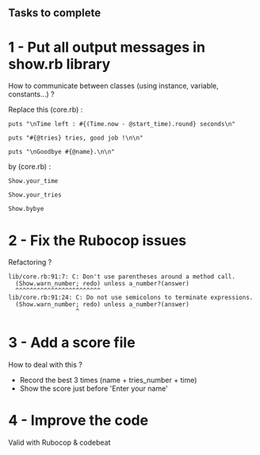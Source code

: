 ## Tasks to complete

# 1 - Put all output messages in show.rb library

How to communicate between classes (using instance, variable, constants...) ?

Replace this (core.rb) :

	puts "\nTime left : #{(Time.now - @start_time).round} seconds\n"

	puts "#{@tries} tries, good job !\n\n"

	puts "\nGoodbye #{@name}.\n\n"

by (core.rb) :

	Show.your_time

	Show.your_tries

	Show.bybye


# 2 - Fix the Rubocop issues

Refactoring ?

	lib/core.rb:91:7: C: Don't use parentheses around a method call.
      (Show.warn_number; redo) unless a_number?(answer)
      ^^^^^^^^^^^^^^^^^^^^^^^^
	lib/core.rb:91:24: C: Do not use semicolons to terminate expressions.
      (Show.warn_number; redo) unless a_number?(answer)
                       ^

# 3 - Add a score file

How to deal with this ?

- Record the best 3 times (name + tries_number + time)
- Show the score just before 'Enter your name'

# 4 - Improve the code
Valid with Rubocop & codebeat
